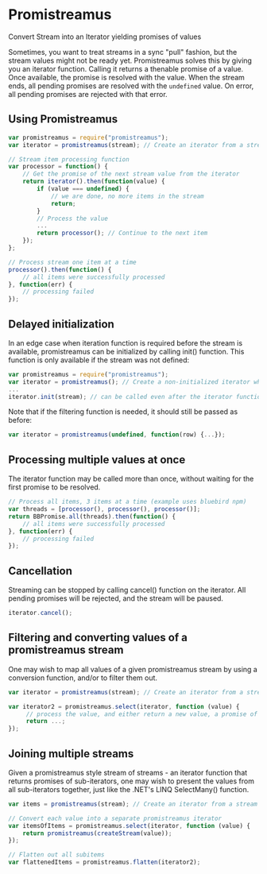 # Promistreamus
Convert Stream into an Iterator yielding promises of values

Sometimes, you want to treat streams in a sync "pull" fashion, but the stream values might not be ready yet.
Promistreamus solves this by giving you an iterator function. Calling it returns a thenable promise of a value. Once available, the promise is resolved with the value. When the stream ends, all pending promises are resolved with the `undefined` value. On error, all pending promises are rejected with that error.

## Using Promistreamus

``` js
var promistreamus = require("promistreamus");
var iterator = promistreamus(stream); // Create an iterator from a stream

// Stream item processing function
var processor = function() {
    // Get the promise of the next stream value from the iterator
    return iterator().then(function(value) {
        if (value === undefined) {
            // we are done, no more items in the stream
            return;
        }
        // Process the value
        ...
        return processor(); // Continue to the next item
    });
};

// Process stream one item at a time
processor().then(function() {
    // all items were successfully processed
}, function(err) {
    // processing failed
});
```

## Delayed initialization
In an edge case when iteration function is required before the stream is available, promistreamus can be initialized by calling init() function. This function is only available if the stream was not defined:

``` js
var promistreamus = require("promistreamus");
var iterator = promistreamus(); // Create a non-initialized iterator which has .init(stream) method
...
iterator.init(stream); // can be called even after the iterator function has been called 
```

Note that if the filtering function is needed, it should still be passed as before:
``` js
var iterator = promistreamus(undefined, function(row) {...});
```


## Processing multiple values at once
The iterator function may be called more than once, without waiting for the first promise to be resolved.
``` js
// Process all items, 3 items at a time (example uses bluebird npm)
var threads = [processor(), processor(), processor()];
return BBPromise.all(threads).then(function() {
    // all items were successfully processed
}, function(err) {
    // processing failed
});
```

## Cancellation
Streaming can be stopped by calling cancel() function on the iterator. All pending promises will be rejected, and the stream will be paused.
``` js
iterator.cancel();
```

## Filtering and converting values of a promistreamus stream
One may wish to map all values of a given promistreamus stream by using a conversion function, and/or to filter them out.
``` js
var iterator = promistreamus(stream); // Create an iterator from a stream

var iterator2 = promistreamus.select(iterator, function (value) {
     // process the value, and either return a new value, a promise of a new value, or undefined to skip it
     return ...;
});
```

## Joining multiple streams
Given a promistreamus style stream of streams - an iterator function that returns promises of sub-iterators,
one may wish to present the values from all sub-iterators together, just like the .NET's LINQ SelectMany() function.

``` js
var items = promistreamus(stream); // Create an iterator from a stream

// Convert each value into a separate promistreamus iterator
var itemsOfItems = promistreamus.select(iterator, function (value) {
    return promistreamus(createStream(value));
});

// Flatten out all subitems
var flattenedItems = promistreamus.flatten(iterator2);

```
